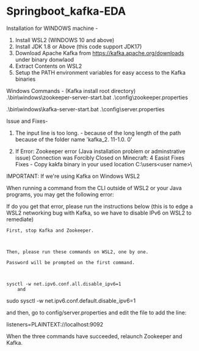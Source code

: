 # Springboot_kafka-EDA

Installation for WINDOWS machine -
 1) Install WSL2 (WINDOWS 10 and above)
 2) Install JDK 1.8 or Above (this code support JDK17)
 3) Download Apache Kafka from  https://kafka.apache.org/downloads under binary donwlaod
 4) Extract Contents on WSL2
 5) Setup the PATH environment variables for easy access to the Kafka binaries


Windows Commands - (Kafka install root directory)
  .\bin\windows\zookeeper-server-start.bat .\config\zookeeper.properties

  .\bin\windows\kafka-server-start.bat .\config\server.properties
  
 

Issue and Fixes-
 1) The input line is too long. - because of the long length of the path because of the folder name 'kafka_2. 11-1.0. 0'

 2) If Error: Zookeeper error (Java installation problem or adminstrative issue)
   Connection was Forcibly Closed on Minecraft: 4 Easist Fixes
Fixes - Copy kakfa binary in your used location C:\users\<user name>\



IMPORTANT: If we're using Kafka on Windows WSL2


When running a command from the CLI outside of WSL2 or your Java programs, you may get the following error:


If do you get that error, please run the instructions below
(this is to edge a WSL2 networking bug with Kafka, so we have to disable IPv6 on WSL2 to remediate)

	First, stop Kafka and Zookeeper.



	Then, please run these commands on WSL2, one by one.

	Password will be prompted on the first command.



	sysctl -w net.ipv6.conf.all.disable_ipv6=1
		and

  sudo sysctl -w net.ipv6.conf.default.disable_ipv6=1


  and then, go to config/server.properties and edit the file to add the line:



  listeners=PLAINTEXT://localhost:9092


When the three commands have succeeded, relaunch Zookeeper and Kafka. 

 

